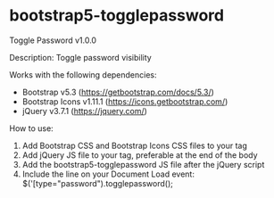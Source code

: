 # bootstrap5-togglepassword

Toggle Password v1.0.0

Description:
Toggle password visibility

Works with the following dependencies:
* Bootstrap v5.3 (https://getbootstrap.com/docs/5.3/)
* Bootstrap Icons v1.11.1 (https://icons.getbootstrap.com/)
* jQuery v3.7.1 (https://jquery.com/)
  
How to use:
1. Add Bootstrap CSS and Bootstrap Icons CSS files to your <head> tag
2. Add jQuery JS file to your <body> tag, preferable at the end of the body
3. Add the bootstrap5-togglepassword JS file after the jQuery script
4. Include the line on your Document Load event:
   $('[type="password").togglepassword();
